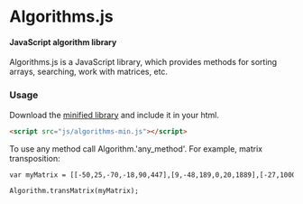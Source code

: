 Algorithms.js
========

#### JavaScript algorithm library ####

Algorithms.js is a JavaScript library, which provides methods for sorting arrays, searching, work with matrices, etc.


### Usage ###

Download the [minified library](https://github.com/sindes255/algorithms.js/blob/master/algorithms-min.js) and include it in your html.

```html
<script src="js/algorithms-min.js"></script>
```

To use any method call Algorithm.'any_method'. For example, matrix transposition:

```html
var myMatrix = [[-50,25,-70,-18,90,447],[9,-48,189,0,20,1889],[-27,1000,-1,9,99,-10000]];

Algorithm.transMatrix(myMatrix);
```
